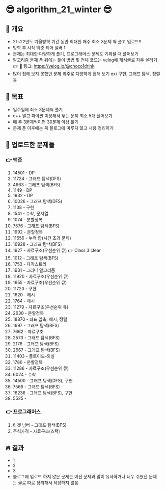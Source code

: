 # 😎 algorithm_21_winter 😎

## 💎 개요

- 21~22년도 겨울방학 기간 동안 최대한 매주 최소 3문제 씩 풀고 업로드!!
- 방학 후 시작 백준 티어 실버 1
- 문제는 최대한 다양하게 풀기, 프로그래머스 문제도 기회될 때 풀어보기
- 알고리즘 문제 푼 뒤에는 풀이 방법 및 전체 코드는 velog에 게시글로 자주 올리기 👉 👀 링크: https://velog.io/@choco1drink
- 많이 접해 보지 못했던 문제 위주로 다양하게 접해 보기 ex) 구현, 그래프 탐색, 정렬 등

## 💎 목표

- 일주일에 최소 3문제씩 풀기
- c++ 말고 파이썬 이용해서 푸는 문제 최소 5개 풀어보기
- 매 주 3문제씩이면 30문제 이상 풀기
- 문제 푼 이후에는 꼭 블로그에 미루지 않고 내용 정리하기

## 💎 업로드한 문제들
### 👉 백준
 1. 14501 - DP
 2. 11724 - 그래프 탐색(DFS)
 3. 4963 - 그래프 탐색(BFS)
 4. 1149 - DP
 5. 1932 - DP
 6. 10026 - 그래프 탐색(DFS)
 7. 1138 - 구현
 8. 1541 - 수학, 문자열
 9. 1074 - 분할정복
 10. 7576 - 그래프 탐색(BFS)
 11. 1992 - 분할정복
 12. 11659 - 누적 합(시간 초과 문제)
 13. 16928 - 그래프 탐색(BFS)
 14. 1927 - 자료구조(우선순위 큐) 👉 Class 3 clear
 15. 1012 - 그래프 탐색(BFS)
 16. 1753 - 다익스트라
 17. 1931 - 그리디 알고리즘
 18. 11920 - 자료구조(우선순위 큐)
 19. 1655 - 자료구조(우선순위 큐)
 20. 11723 - 구현
 21. 1620 - 해시
 22. 1764 - 해시
 23. 11279 - 자료구조(우선순위 큐)
 24. 2630 - 분할정복
 25. 18870 - 좌표 압축, 해시, 정렬
 26. 1697 - 그래프 탐색(BFS)
 27. 7662 - 자료구조
 28. 2573 - 그래프 탐색(BFS)
 29. 2178 - 그래프 탐색(BFS)
 30. 2667 - 그래프 탐색(BFS) 
 31. 11403 - 플로이드-와샬
 32. 1780 - 분할정복
 33. 11286 - 자료구조(우선순위 큐)
 34. 6024 - 수학
 35. 14500 - 그래프 탐색(DFS), 구현
 36. 7569 - 그래프 탐색(BFS)
 37. 16236 - 그래프 탐색(BFS), 구현
 38. 5525 - 

### 👉 프로그래머스
 1. 타겟 넘버 - 그래프 탐색(BFS)
 2. 주식가격 - 자료구조(스택)

## 🔥 결과
- 1
- 2
- 3
- 블로그에 업로드 하지 않은 문제는 이전 문제와 많이 유사하거나 너무 쉬웠던 문제는 글로 따로 정리해서 작성하지 않음.
